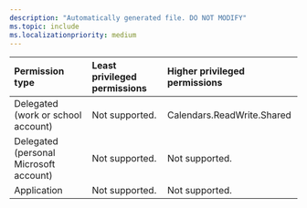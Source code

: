 ```yaml
---
description: "Automatically generated file. DO NOT MODIFY"
ms.topic: include
ms.localizationpriority: medium
---
```


|Permission type|Least privileged permissions|Higher privileged permissions|
|:---|:---|:---|
|Delegated (work or school account)|Not supported.|Calendars.ReadWrite.Shared|
|Delegated (personal Microsoft account)|Not supported.|Not supported.|
|Application|Not supported.|Not supported.|

